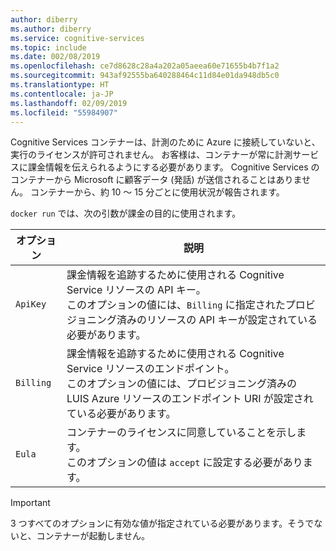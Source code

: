 ```yaml
---
author: diberry
ms.author: diberry
ms.service: cognitive-services
ms.topic: include
ms.date: 002/08/2019
ms.openlocfilehash: ce7d8628c28a4a202a05aeea60e71655b4b7f1a2
ms.sourcegitcommit: 943af92555ba640288464c11d84e01da948db5c0
ms.translationtype: HT
ms.contentlocale: ja-JP
ms.lasthandoff: 02/09/2019
ms.locfileid: "55984907"
---
```

Cognitive Services コンテナーは、計測のために Azure に接続していないと、実行のライセンスが許可されません。 お客様は、コンテナーが常に計測サービスに課金情報を伝えられるようにする必要があります。 Cognitive Services のコンテナーから Microsoft に顧客データ (発話) が送信されることはありません。 コンテナーから、約 10 ～ 15 分ごとに使用状況が報告されます。

`docker run` では、次の引数が課金の目的に使用されます。

| オプション | 説明 |
|--------|-------------|
| `ApiKey` | 課金情報を追跡するために使用される Cognitive Service リソースの API キー。<br/>このオプションの値には、`Billing` に指定されたプロビジョニング済みのリソースの API キーが設定されている必要があります。 |
| `Billing` | 課金情報を追跡するために使用される Cognitive Service リソースのエンドポイント。<br/>このオプションの値には、プロビジョニング済みの LUIS Azure リソースのエンドポイント URI が設定されている必要があります。|
| `Eula` | コンテナーのライセンスに同意していることを示します。<br/>このオプションの値は `accept` に設定する必要があります。 |

> [!IMPORTANT]
> 3 つすべてのオプションに有効な値が指定されている必要があります。そうでないと、コンテナーが起動しません。
